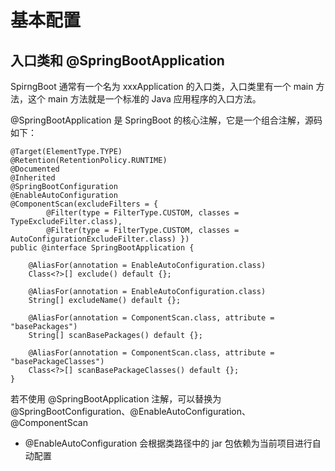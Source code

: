 # 基本配置
## 入口类和 @SpringBootApplication
SpirngBoot 通常有一个名为 xxxApplication 的入口类，入口类里有一个 main 方法，这个 main 方法就是一个标准的 Java 应用程序的入口方法。

@SpringBootApplication 是 SpringBoot 的核心注解，它是一个组合注解，源码如下：  
```
@Target(ElementType.TYPE)
@Retention(RetentionPolicy.RUNTIME)
@Documented
@Inherited
@SpringBootConfiguration
@EnableAutoConfiguration
@ComponentScan(excludeFilters = {
		@Filter(type = FilterType.CUSTOM, classes = TypeExcludeFilter.class),
		@Filter(type = FilterType.CUSTOM, classes = AutoConfigurationExcludeFilter.class) })
public @interface SpringBootApplication {

	@AliasFor(annotation = EnableAutoConfiguration.class)
	Class<?>[] exclude() default {};

	@AliasFor(annotation = EnableAutoConfiguration.class)
	String[] excludeName() default {};

	@AliasFor(annotation = ComponentScan.class, attribute = "basePackages")
	String[] scanBasePackages() default {};

	@AliasFor(annotation = ComponentScan.class, attribute = "basePackageClasses")
	Class<?>[] scanBasePackageClasses() default {};
}
```
若不使用 @SpringBootApplication 注解，可以替换为 @SpringBootConfiguration、@EnableAutoConfiguration、@ComponentScan  

* @EnableAutoConfiguration 会根据类路径中的 jar 包依赖为当前项目进行自动配置

